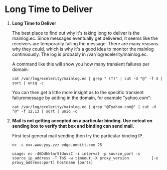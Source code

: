 # Long Time to Deliver

1. **Long Time to Deliver**

	The best place to find out why it's taking long to deliver is the mainlog.ec.
	Since messages eventually get delivered, it seems like the receivers are
	temporarily failing the message. There are many reasons why they could, which
	is why it's a good idea to monitor the mainlog continuously. The log is
	probably in /var/log/ecelerity/mainlog.ec.

	A command like this will show you how many transient failures per domain:
	
	```
	cat /var/log/ecelerity/mainlog.ec | grep " (T)" | cut -d "@" -f 4 | sort | uniq -c
	```
	
	You can then get a little more insight as to the specific transient failuremessage by adding in the domain, for example "yahoo.com":
	
	```
	cat /var/log/ecelerity/mainlog.ec | grep "@Tyahoo.com@" | cut -d "@" -f 12,13 | sort | uniq -c
	```
	
2. **Mail is not getting accepted on a particular binding. Use netcat on sending box to verify that box and binding can send mail.**

	First test general mail sending then try the particular binding IP.
	
	```
	nc -s xxx.www.yyy.zzz edge.omniti.com 25

	usage: nc -46DdhklnrStUuvzC -i interval -p source_port -s source_ip_address -T ToS -w timeout -X proxy_version          [-x proxy_address:port] hostname [ports]
	
	
